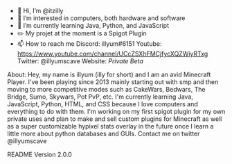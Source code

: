 - 👋 Hi, I’m @itzilly
- 👀 I’m interested in computers, both hardware and software
- 🌱 I’m currently learning Java, Python, and JavaScript
- ✏️ My projet at the moment is a Spigot Plugin
- 📫 How to reach me
        Discord: illyum#6151
        Youtube: https://www.youtube.com/channel/UCcZSXhFMCjfycXQZWiyRTxg
        Twitter: @illyumscave
        Website: *Private Beta*
        

About: 
Hey, my name is illyum (illy for short) and I am an avid Minecraft Player. I've
been playing since 2013 mainly starting out with smp and then moving to more
competitive modes such as CakeWars, Bedwars, The Bridge, Sumo, Skywars, Pot PvP,
etc. I'm currently learning Java, JavaScript, Python, HTML, and CSS because I love
computers and everything to do with them. I'm working on my first spigot plugin
for my own private uses and plan to make and sell custom plugins for Minecraft as
well as a super customizable hypixel stats overlay in the future once I learn a
little more about python databases and GUIs. Contact me on twitter @illyumscave


README Version 2.0.0
